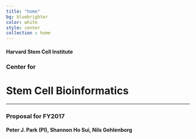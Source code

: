 ```yaml
---
title: "home"
bg: bluebrighter
color: white
style: center
collection : home
---
```


<style>
  /** Custom bg image overlay **/
  #home01_intro {
    background-image: none;
    padding-top: 155px; /* Default for first section on SinglePaged is 140px, add extra since is homepage */
  }
  #home01_intro:before {
    content: ' ';
    top: 0;
    left: 0;
    right: 0;
    bottom: 0;
    display: block;
    position: absolute;
    background-image: url({{ 'img/humanstemcell-web-big-grayscale.jpg' | relative_url }});
    opacity: 0.175;
    background-size: cover;
    background-position: 50% 100%;
  }
</style>

<div class="title-wrap-block left">
  <h4 class="big-margin-bottom margin-minus-left text-400">Harvard Stem Cell Institute <i class="fa fa-angle-right"></i></h4>
  <h3 class="no-margin-bottom">Center for</h3>
  <h1 class="text-600">Stem Cell Bioinformatics</h1>

<!--
<img src="{{ 'img/humanstemcell-web.jpg' | relative_url }}" style="width: 480px; height: 360px;" />
{:.containerized}
-->

<hr class="med-margin extra-wide" />

<h3 class="left no-margin-bottom">Proposal for FY2017</h3>

<h4>Peter J. Park (PI), Shannon Ho Sui, Nils Gehlenborg</h4>

</div>
